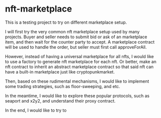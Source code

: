 # nft-marketplace
This is a testing project to try on different marketplace setup.

I will first try the very common nft marketplace setup used by many projects. Buyer and seller needs to submit bid or ask of an marketplace item, and then wait for the counter party to accept. A marketplace contract will be used to handle the order, but seller must first call approveForAll.

However, instead of having a universal marketplace for all nfts, I would like to use a factory to generate nft marketplace for each nft. Or better, make an nft contract to inherit an abstract marketplace contract so that said nft can have a built-in marketplace just like cryptopunkmarket.

Then, based on these rudimental mechanisms, I would like to implement some trading strategies, such as floor-sweeping, and etc. 

In the meantime, I would like to explore these popular protocols, such as seaport and x2y2, and understand their proxy contract.

In the end, I would like to try to 